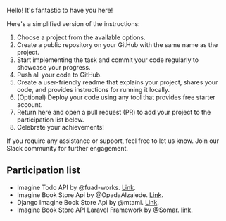 Hello! It's fantastic to have you here!

Here's a simplified version of the instructions:

1. Choose a project from the available options.
2. Create a public repository on your GitHub with the same name as the project.
3. Start implementing the task and commit your code regularly to showcase your progress.
4. Push all your code to GitHub.
5. Create a user-friendly readme that explains your project, shares your code, and provides instructions for running it locally.
6. (Optional) Deploy your code using any tool that provides free starter account.
7. Return here and open a pull request (PR) to add your project to the participation list below.
8. Celebrate your achievements!

If you require any assistance or support, feel free to let us know. Join our Slack community for further engagement.

## Participation list

- Imagine Todo API by @fuad-works. [Link](https://github.com/fuad-works/imagine_todo_api).
- Imagine Book Store Api by @OpadaAlzaiede. [Link](https://github.com/OpadaAlzaiede/imagine_book_store_api).
- Django Imagine Book Store Api by @mtami. [Link](https://github.com/mtami/imagine_book_store_api).
- Imagine Book Store API Laravel Framework by @Somar. [link](https://github.com/somarkn99/imagine_book_store_api).


